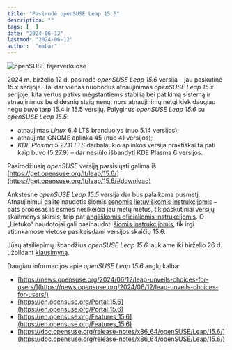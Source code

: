 ```yaml
---
title: "Pasirodė openSUSE Leap 15.6"
description: ""
tags: [  ]
date: "2024-06-12"
lastmod: "2024-06-12"
author:  "embar"
---
```

![openSUSE fejerverkuose](https://news.opensuse.org/wp-content/uploads/2023/06/openSUSE_party.jpg)

2024 m. birželio 12 d. pasirodė _openSUSE Leap 15.6_ versija – jau paskutinė 15.x serijoje. Tai dar vienas nuobodus atnaujinimas _openSUSE Leap 15.x_ serijoje, kita vertus patiks mėgstantiems stabilią bei patikimą sistemą ir atnaujinimus be didesnių staigmenų, nors atnaujinimų netgi kiek daugiau negu buvo tarp 15.4 ir 15.5 versijų. Palyginus _openSUSE Leap 15.6_ su _openSUSE Leap 15.5_:

*   atnaujintas _Linux_ 6.4 LTS branduolys (nuo 5.14 versijos);
*   atnaujinta GNOME aplinka 45 (nuo 41 versijos);
*   _KDE Plasma 5.27.11 LTS_ darbalaukio aplinkos versija praktiškai ta pati kaip buvo (5.27.9) – dar nesiūlo išbandyti KDE Plasma 6 versijos.

Pasirodžiusią _openSUSE_ versiją parsisiųsti galima iš [https://get.opensuse.org/lt/leap/15.6/](https://get.opensuse.org/lt/leap/15.6/#download)

Ankstesnė _openSUSE Leap 15.5_ versija dar bus palaikoma pusmetį. Atnaujinimui galite naudotis šiomis [senomis lietuviškomis instrukcijomis](https://opensuse.lt/diegimas/2016-11-16_opensuse-bei-lietuko-42-arba-15-atnaujinimas-iki-153-versijos/) – pats procesas iš esmės nesikeičia jau metų metus, tik paskutiniai versijų skaitmenys skirsis; taip pat [angliškomis oficialiomis instrukcijomis](https://en.opensuse.org/SDB:System_upgrade). O „Lietuko“ naudotojai gali pasinaudoti [šiomis instrukcijomis](https://lietukas.lt/ymp/lietuko_atnaujinimas.html), tik irgi atitinkamose vietose pasikeisdami versijos skaičių 15.6.

Jūsų atsiliepimų išbandžius _openSUSE Leap 15.6_ laukiame iki birželio 26 d. užpildant [klausimyną](https://survey.opensuse.org/).

Daugiau informacijos apie _openSUSE Leap 15.6_ anglų kalba:

*   [https://news.opensuse.org/2024/06/12/leap-unveils-choices-for-users/](https://news.opensuse.org/2024/06/12/leap-unveils-choices-for-users/)
*   [https://en.opensuse.org/Portal:15.6](https://en.opensuse.org/Portal:15.6)
*   [https://en.opensuse.org/Features_15.6](https://en.opensuse.org/Features_15.6)
*   [https://doc.opensuse.org/release-notes/x86_64/openSUSE/Leap/15.6/](https://doc.opensuse.org/release-notes/x86_64/openSUSE/Leap/15.6/)
